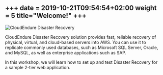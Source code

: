 +++
date = 2019-10-21T09:54:54+02:00
weight = 5
title="Welcome!"
+++
----------------

<img style="position: sticky; top:0px; right: 0px" src="/intro/cloudendure_banner.PNG" alt="CloudEndure Disaster Recovery" />

CloudEndure Disaster Recovery solution provides fast, reliable recovery of physical, virtual, and cloud-based servers into AWS. You can use it to replicate commonly used databases, such as Microsoft SQL Server, Oracle, and MySQL, as well as enterprise applications such as SAP. 

In this workshop, we will learn how to set up and test Disaster Recovery for a sample 2-tier web application.
